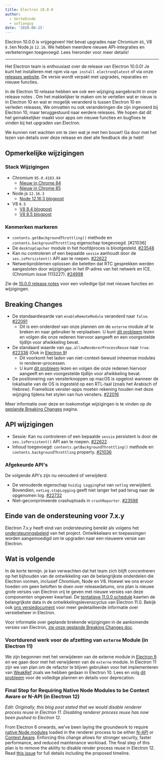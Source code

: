 ```yaml
---
title: Electron 10.0.0
author:
  - VerteDinde
  - sofianguy
date: '2020-08-25'
---
```


Electron 10.0.0 is vrijgegeven! Het bevat upgrades naar Chromium `85`, V8 `8.5`en Node.js `12.16`. We hebben meerdere nieuwe API-integraties en verbeteringen toegevoegd. Lees hieronder voor meer details!

---

Het Electron team is enthousiast over de release van Electron 10.0.0! Je kunt het installeren met npm via `npm install electron@latest` of via onze [releases website](https://electronjs.org/releases/stable). De versie wordt verpakt met upgrades, reparaties en nieuwe functies.

In de Electron 10 release hebben we ook een wijziging aangebracht in onze release notes . Om het makkelijker te maken om te vertellen wat er nieuw is in Electron 10 en wat er mogelijk veranderd is tussen Electron 10 en verleden releases, We omvatten nu ook veranderingen die zijn ingevoerd bij Electron 10, maar teruggestuurd naar eerdere releases. We hopen dat dit het gemakkelijker maakt voor apps om nieuwe functies en bugfixes te vinden bij het upgraden van Electron.

We kunnen niet wachten om te zien wat je met hen bouwt! Ga door met het lezen van details over deze release en deel alle feedback die je hebt!

## Opmerkelijke wijzigingen

### Stack Wijzigingen

* Chromium `85.0.4183.84`
    * [Nieuw in Chrome 84](https://developers.google.com/web/updates/2020/07/nic84)
    * [Nieuw in Chrome 85](https://chromereleases.googleblog.com/2020/08/stable-channel-update-for-desktop_25.html)
* Node.js `12.16.3`
    * [Node 12.16,3 blogpost](https://nodejs.org/en/blog/release/v12.16.3/)
* V8 `8.5`
    * [V8 8.4 blogpost](https://v8.dev/blog/v8-release-84)
    * [V8 8.5 blogpost](https://v8.dev/blog/v8-release-85)

### Kenmerken markeren

* `contents.getBackgroundThrottling()` methode en `contents.backgroundThrottling` eigenschap toegevoegd. [#21036]
* De `desktopCapcher` module in het hoofdproces is blootgesteld. [#23548](https://github.com/electron/electron/pull/23548)
* Kan nu controleren of een bepaalde `sessie` aanhoudt door de `ses.isPersistent()` API aan te roepen. [#22622](https://github.com/electron/electron/pull/22622)
* Netwerkproblemen oplossen die beletten dat RTC gesprekken werden aangesloten door wijzigingen in het IP-adres van het netwerk en ICE. (Chromium issue 1113227). [#24998](https://github.com/electron/electron/pull/24998)

Zie de [10.0.0 release notes](https://github.com/electron/electron/releases/tag/v10.0.0) voor een volledige lijst met nieuwe functies en wijzigingen.

## Breaking Changes

* De standaardwaarde van `enableRemoteModule` veranderd naar `false`. [#22091](https://github.com/electron/electron/pull/22091)
    * Dit is een onderdeel van onze plannen om de `externe` module af te breken en naar gebruiker te verplaatsen. U kunt [dit probleem](https://github.com/electron/electron/issues/21408) lezen en volgen die onze redenen hiervoor aangeeft en een voorgestelde tijdlijn voor afwikkeling bevat.
* De standaard waarde van `app.allowRendererProcessReuse` naar `true`. [#22336](https://github.com/electron/electron/pull/22336) (Ook in [Electron 9](https://github.com/electron/electron/pull/22401))
   * Dit voorkomt het laden van niet-context-bewust inheemse modules in renderer-processen.
   * U kunt [dit probleem](https://github.com/electron/electron/issues/18397) lezen en volgen die onze redenen hiervoor aangeeft en een voorgestelde tijdlijn voor afwikkeling bevat.
* De positionering van vensterknoppen op macOS is opgelost wanneer de lokalisatie van de OS is ingesteld op een RTL-taal (zoals het Arabisch of Hebrew). Framelloze venster-apps moeten rekening houden met deze wijziging tijdens het stylen van hun vensters. [#22016](https://github.com/electron/electron/pull/22016)

Meer informatie over deze en toekomstige wijzigingen is te vinden op de [geplande Breaking Changes](https://github.com/electron/electron/blob/master/docs/breaking-changes.md) pagina.

## API wijzigingen

* Sessie: Kan nu controleren of een bepaalde `sessie` persistent is door de `ses.isPersistent()` API aan te roepen. [#22622](https://github.com/electron/electron/pull/22622)
* Inhoud toegevoegd: `contents.getBackgroundThrottling()` methode en `contents.backgroundThrottling` property. [#21036](https://github.com/electron/electron/pull/21036)

### Afgekeurde API's

De volgende API's zijn nu verouderd of verwijderd:

* De verouderde eigenschap `huidig LoggingPad` van `netlog` verwijderd. Bovendien, `netLog.stopLogging` geeft niet langer het pad terug naar de opgenomen log. [#22732](https://github.com/electron/electron/pull/22732)
* Niet-gecomprimeerde crashuploads in `crashReporter`. [#23598](https://github.com/electron/electron/pull/23598)

## Einde van de ondersteuning voor 7.x.y

Electron 7.x.y heeft eind van ondersteuning bereikt als volgens het [ondersteuningsbeleid](https://electronjs.org/docs/tutorial/support#supported-versions) van het project. Ontwikkelaars en toepassingen worden aangemoedigd om te upgraden naar een nieuwere versie van Electron.

## Wat is volgende

In de korte termijn. je kan verwachten dat het team zich blijft concentreren op het bijhouden van de ontwikkeling van de belangrijkste onderdelen die Electron vormen, inclusief Chromium, Node en V8. Hoewel we ons ervoor hoeden om geen beloften te doen over releasedatums, ons plan is nieuwe grote versies van Electron vrij te geven met nieuwe versies van deze componenten ongeveer kwartaal. De [tentatieve 11.0.0 schedule](https://electronjs.org/docs/tutorial/electron-timelines) kaarten de belangrijkste data in de ontwikkelingslevenscyclus van Electron 11.0. Bekijk ook [ons versiedocument](https://electronjs.org/docs/tutorial/electron-versioning) voor meer gedetailleerde informatie over versiebeheer in Electron.

Voor informatie over geplande brekende wijzigingen in de aankomende versies van Electron, [zie onze geplande Breaking Changes doc](https://github.com/electron/electron/blob/master/docs/breaking-changes.md).

### Voortdurend werk voor de afzetting van `externe` Module (in Electron 11)
We zijn begonnen met het verwijderen van de externe module in [Electron 9](https://www.electronjs.org/blog/electron-9-0) en we gaan door met het verwijderen van de `externe` module. In Electron 11 zijn we van plan om de refactor te blijven gebruiken voor het implementeren van [WeakRef](https://v8.dev/features/weak-references) zoals we hebben gedaan in Electron 10. Lees en volg [dit probleem](https://github.com/electron/electron/issues/21408) voor de volledige plannen en details voor deprecation.

### Final Step for Requiring Native Node Modules to be Context Aware or N-API (in Electron 12)
_Edit: Originally, this blog post stated that we would disable renderer process reuse in Electron 11. Disabling renderer process reuse has now been pushed to Electron 12._

From Electron 6 onwards, we've been laying the groundwork to require [native Node modules](https://nodejs.org/api/addons.html) loaded in the renderer process to be either [N-API](https://nodejs.org/api/n-api.html) or [Context Aware](https://nodejs.org/api/addons.html#addons_context_aware_addons). Enforcing this change allows for stronger security, faster performance, and reduced maintenance workload. The final step of this plan is to remove the ability to disable render process reuse in Electron 12. Read [this issue](https://github.com/electron/electron/issues/18397) for full details including the proposed timeline.
